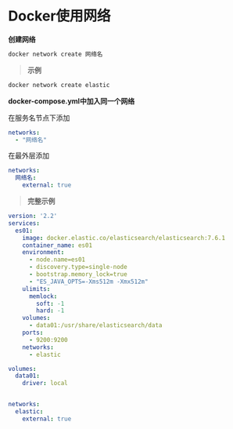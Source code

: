 # Docker使用网络

**创建网络**

```sh
docker network create 网络名
```

> **示例**

```sh
docker network create elastic
```


**docker-compose.yml中加入同一个网络**

在服务名节点下添加

```yml
networks:
  - "网络名"
```

在最外层添加

```yml
networks:
  网络名:
    external: true
```

> **完整示例**

```yml
version: '2.2'
services:
  es01:
    image: docker.elastic.co/elasticsearch/elasticsearch:7.6.1
    container_name: es01
    environment:
      - node.name=es01
      - discovery.type=single-node
      - bootstrap.memory_lock=true
      - "ES_JAVA_OPTS=-Xms512m -Xmx512m"
    ulimits:
      memlock:
        soft: -1
        hard: -1
    volumes:
      - data01:/usr/share/elasticsearch/data
    ports:
      - 9200:9200
    networks:
      - elastic

volumes:
  data01:
    driver: local


networks:
  elastic:
    external: true
```

